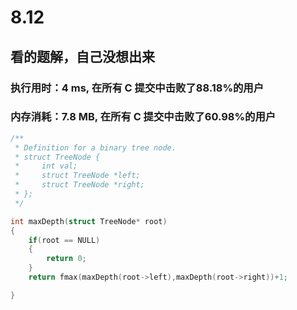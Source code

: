 # 8.12
## 看的题解，自己没想出来
### 执行用时：4 ms, 在所有 C 提交中击败了88.18%的用户

### 内存消耗：7.8 MB, 在所有 C 提交中击败了60.98%的用户
```c
/**
 * Definition for a binary tree node.
 * struct TreeNode {
 *     int val;
 *     struct TreeNode *left;
 *     struct TreeNode *right;
 * };
 */

int maxDepth(struct TreeNode* root)
{
    if(root == NULL)
    {
        return 0;
    }
    return fmax(maxDepth(root->left),maxDepth(root->right))+1;

}
```
